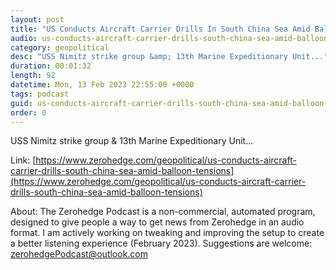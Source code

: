 ```yaml
---
layout: post
title: "US Conducts Aircraft Carrier Drills In South China Sea Amid Balloon Tensions"
audio: us-conducts-aircraft-carrier-drills-south-china-sea-amid-balloon-tensions-0
category: geopolitical
desc: "USS Nimitz strike group &amp; 13th Marine Expeditionary Unit..."
duration: 00:01:32
length: 92
datetime: Mon, 13 Feb 2023 22:55:00 +0000
tags: podcast
guid: us-conducts-aircraft-carrier-drills-south-china-sea-amid-balloon-tensions-0
order: 0
---
```

USS Nimitz strike group &amp; 13th Marine Expeditionary Unit...

Link: [https://www.zerohedge.com/geopolitical/us-conducts-aircraft-carrier-drills-south-china-sea-amid-balloon-tensions](https://www.zerohedge.com/geopolitical/us-conducts-aircraft-carrier-drills-south-china-sea-amid-balloon-tensions)

About: The Zerohedge Podcast is a non-commercial, automated program, designed to give people a way to get news from Zerohedge in an audio format.  I am actively working on tweaking and improving the setup to create a better listening experience (February 2023).  Suggestions are welcome: [zerohedgePodcast@outlook.com](mailto:zerohedgePodcast@outlook.com)